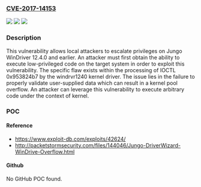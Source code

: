 ### [CVE-2017-14153](https://cve.mitre.org/cgi-bin/cvename.cgi?name=CVE-2017-14153)
![](https://img.shields.io/static/v1?label=Product&message=n%2Fa&color=blue)
![](https://img.shields.io/static/v1?label=Version&message=n%2Fa&color=blue)
![](https://img.shields.io/static/v1?label=Vulnerability&message=n%2Fa&color=brighgreen)

### Description

This vulnerability allows local attackers to escalate privileges on Jungo WinDriver 12.4.0 and earlier. An attacker must first obtain the ability to execute low-privileged code on the target system in order to exploit this vulnerability. The specific flaw exists within the processing of IOCTL 0x953824b7 by the windrvr1240 kernel driver. The issue lies in the failure to properly validate user-supplied data which can result in a kernel pool overflow. An attacker can leverage this vulnerability to execute arbitrary code under the context of kernel.

### POC

#### Reference
- https://www.exploit-db.com/exploits/42624/
- http://packetstormsecurity.com/files/144046/Jungo-DriverWizard-WinDrive-Overflow.html

#### Github
No GitHub POC found.

